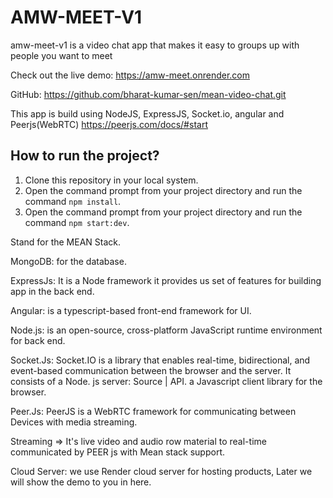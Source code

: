 # AMW-MEET-V1

amw-meet-v1 is a video chat app that makes it easy to groups up with people you want to meet 

Check out the live demo: https://amw-meet.onrender.com

GitHub: https://github.com/bharat-kumar-sen/mean-video-chat.git


This app is build using NodeJS, ExpressJS, Socket.io, angular and Peerjs(WebRTC) https://peerjs.com/docs/#start

## How to run the project?
1. Clone this repository in your local system.
2. Open the command prompt from your project directory and run the command `npm install`.
3. Open the command prompt from your project directory and run the command `npm start:dev`.


Stand for the MEAN Stack.

MongoDB: for the database.

ExpressJs: It is a Node framework it provides us set of features for building app in the back end.

Angular:   is a typescript-based front-end framework for UI.

Node.js:  is an open-source, cross-platform JavaScript runtime environment for back end.

Socket.Js:  Socket.IO is a library that enables real-time, bidirectional, and event-based communication between the browser and the server. It consists of a Node. js server: Source | API. a Javascript client library for the browser.

Peer.Js:  PeerJS is a WebRTC framework for communicating between Devices with media streaming.

Streaming => It's live video and audio row material to real-time communicated by PEER js with Mean stack support.

Cloud Server:  we use Render cloud server for hosting products, Later we will show the demo to you in here.

